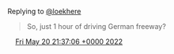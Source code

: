 Replying to [@loekhere](https://twitter.com/loekhere/status/1527703463177732096)

> So, just 1 hour of driving German freeway?

<img src="../../media/tweet.ico" width="12" /> [Fri May 20 21:37:06 +0000 2022](https://twitter.com/DromerDenker/status/1527765381854674944)